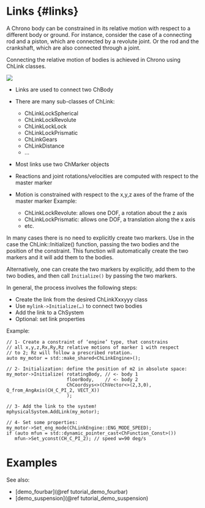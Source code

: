 ﻿
Links      {#links}
========


A Chrono body can be constrained in its relative motion with respect to a different body or ground.
For instance, consider the case of a connecting rod and a piston, which are connected by a revolute joint. Or the rod and the crankshaft, which are also connected through a joint.
 
Connecting the relative motion of bodies is achieved in Chrono using ChLink classes.

![](http://www.projectchrono.org/assets/manual/pic_ChLink.png)

- Links are used to connect two ChBody

- There are many sub-classes of ChLink:
  - ChLinkLockSpherical
  - ChLinkLockRevolute
  - ChLinkLockLock
  - ChLinkLockPrismatic
  - ChLinkGears
  - ChLinkDistance
  - ...

- Most links use two ChMarker objects 

- Reactions and joint rotations/velocities are computed with respect to the master marker

- Motion is constrained with respect to the x,y,z axes of the frame of the master marker
  Example:
  - ChLinkLockRevolute: allows one DOF, a rotation about the z axis
  - ChLinkLockPrismatic: allows one DOF, a translation along the x axis
  - etc. 

In many cases there is no need to explicitly create two markers. Use in the case the ChLink::Initialize() 
function, passing the two bodies and the position of the constraint. This function will automatically create the two markers and it will add them to the bodies.

Alternatively, one can create the two markers by explicitly, add them to
the two bodies, and then call ```Initialize()``` by passing the two markers.

In general, the process involves the following steps:

- Create the link from the desired ChLinkXxxyyy class
- Use ```mylink->Initialize(…)``` to connect two bodies
- Add the link to a ChSystem
- Optional: set link properties

Example:

~~~{.cpp}
// 1- Create a constraint of ‘engine’ type, that constrains
// all x,y,z,Rx,Ry,Rz relative motions of marker 1 with respect 
// to 2; Rz will follow a prescribed rotation.
auto my_motor = std::make_shared<ChLinkEngine>();

// 2- Initialization: define the position of m2 in absolute space:
my_motor->Initialize( rotatingBody, // <- body 1
                      floorBody,    // <- body 2                       
                      ChCoordsys<>(ChVector<>(2,3,0), Q_from_AngAxis(CH_C_PI_2, VECT_X))  
                      );

// 3- Add the link to the system!
mphysicalSystem.AddLink(my_motor);

// 4- Set some properties:
my_motor->Set_eng_mode(ChLinkEngine::ENG_MODE_SPEED);
if (auto mfun = std::dynamic_pointer_cast<ChFunction_Const>())
   mfun->Set_yconst(CH_C_PI_2); // speed w=90 deg/s
~~~


# Examples

See also:

- [demo_fourbar](@ref tutorial_demo_fourbar)
- [demo_suspension](@ref tutorial_demo_suspension)


